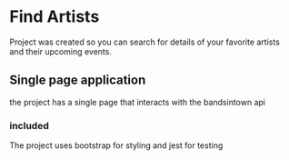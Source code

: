 # Find Artists

Project was created so you can search for details of your favorite artists and their upcoming events.

## Single page application

the project has a single page that interacts with the bandsintown api

### included

The project uses bootstrap for styling and jest for testing
